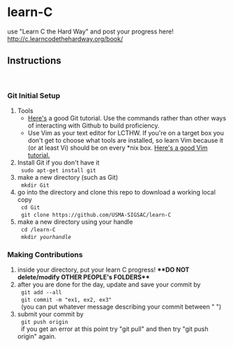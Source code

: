 <h1>learn-C</h1>
use "Learn C the Hard Way" and post your progress here!</br>
<a href="http://c.learncodethehardway.org/book/">http://c.learncodethehardway.org/book/</a>
<h2>Instructions</h2>
</br>
<h3>Git Initial Setup</h3>
<ol>
    <li>Tools
        <ul>
            <li><a href="http://rogerdudler.github.io/git-guide/">Here's</a> a good Git tutorial. Use the commands rather than other ways of interacting with Github to build proficiency.</li> 
            <li>Use Vim as your text editor for LCTHW. If you're on a target box you don't get to choose what tools are installed, so learn Vim because it (or at least Vi) should be on every *nix box. <a href="http://www.openvim.com/">Here's a good Vim tutorial.</a></li>
        </ul>
    <li>Install Git if you don't have it</br>
        &nbsp&nbsp<code>sudo apt-get install git</code>
    </li>
    <li>make a new directory (such as Git)</br>
        &nbsp&nbsp<code>mkdir Git</code>
    </li>
    <li>go into the directory and clone this repo to download a working local copy</li>
        &nbsp&nbsp<code>cd Git</code></br>
        &nbsp&nbsp<code>git clone https://github.com/USMA-SIGSAC/learn-C</code>
    </li>
    <li>make a new directory using your handle</br>
        &nbsp&nbsp<code>cd /learn-C</code></br>
        &nbsp&nbsp<code>mkdir <em>yourhandle</em></code>
    </li>
</ol>
<h3>Making Contributions</h3>
<ol>
    <li>
        inside your directory, put your learn C progress! <strong>**DO NOT delete/modify OTHER PEOPLE's FOLDERS**</strong>
    </li>
    <li>
        after you are done for the day, update and save your commit by</br>
        &nbsp&nbsp<code>git add --all</code></br>
        &nbsp&nbsp<code>git commit -m "ex1, ex2, ex3"</code></br>
        &nbsp&nbsp(you can put whatever message describing your commit between "&nbsp")
    </li>
    <li>
        submit your commit by</br>
        &nbsp&nbsp<code>git push origin</code></br>
        &nbsp&nbspif you get an error at this point try "git pull" and then try "git push origin" again.
    </li>
</ol>
